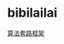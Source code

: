 # bibilailai

<a href="https://justdoitlee.github.io/2020/08/31/%E7%AE%97%E6%B3%95%E6%A1%86%E6%9E%B6/#more">算法套路框架</a>